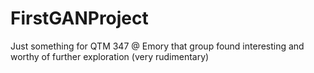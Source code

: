 # FirstGANProject
Just something for QTM 347 @ Emory that group found interesting and worthy of further exploration (very rudimentary)
